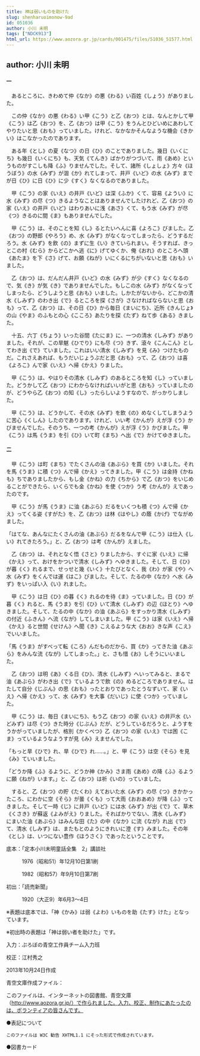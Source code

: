 ```yaml
---
title: 神は弱いものを助けた
slug: shenharuoimonow-9ad
id: 051036
author: 小川 未明
tags: ["NDCK913"]
html_url: https://www.aozora.gr.jp/cards/001475/files/51036_51577.html
---
```


## author: 小川 未明

#### 一




　あるところに、きわめて仲《なか》の悪《わる》い百姓《しょう》がありました。

　この仲《なか》の悪《わる》い甲《こう》と乙《おつ》とは、なんとかして甲《こう》は乙《おつ》を、乙《おつ》は甲《こう》をうんとひどいめにあわしてやりたいと思《おも》っていました。けれど、なかなかそんなような機会《きかい》はこなかったのであります。

　ある年《とし》の夏《なつ》の日《ひ》のことでありました。幾日《いくにち》も幾日《いくにち》も、天気《てんき》ばかりがつづいて、雨《あめ》というものがすこしも降《ふ》りませんでした。そして、諸所《しょしょ》方々《ほうぼう》の水《みず》が涸《か》れてしまって、井戸《いど》の水《みず》までが日《ひ》に日《ひ》に少《すく》なくなるのでありました。

　甲《こう》の家《いえ》の井戸《いど》は深《ふか》くて、容易《ようい》に水《みず》の尽《つ》きるようなことはありませんでしたけれど、乙《おつ》の家《いえ》の井戸《いど》はわりあいに浅《あさ》くて、もう水《みず》が尽《つ》きるのに間《ま》もありませんでした。

　甲《こう》は、そのことを知《し》るとたいへんに喜《よろこ》びました。乙《おつ》の野郎《やろう》め、水《みず》がなくなってしまったら、どうするだろう。水《みず》を飲《の》まずに生《い》きていられまい。そうすれば、きっとこの村《むら》からどこかへ逃《に》げてゆくか、俺《おれ》のところへ頭《あたま》を下《さ》げて、お願《ねが》いにくるにちがいないと思《おも》いました。

　乙《おつ》は、だんだん井戸《いど》の水《みず》が少《すく》なくなるので、気《き》が気《き》でありませんでした。もしこの水《みず》がなくなってしまったら、どうしようと思《おも》いました。しかたがないから、どこかの清水《しみず》のわき出《で》るところを探《さが》さなければならないと思《おも》って、乙《おつ》は、その日《ひ》から毎日《まいにち》、近所《きんじょ》の山《やま》のふもとの心《こころ》あたりを探《たず》ねて歩《ある》きました。

　十五、六丁《ちょう》いった谷間《たにま》に、一つの清水《しみず》がありました。それが、この旱魃《ひでり》にも尽《つ》きず、滾々《こんこん》としてわき出《で》ていました。これはいい清水《しみず》を見《み》つけたものだ。これさえあれば、もうだいじょうぶだと思《おも》って、乙《おつ》は喜《よろこ》んで家《いえ》へ帰《かえ》りました。

　甲《こう》は、やはりその清水《しみず》のあるところを知《し》っていました。どうかして乙《おつ》にわからなければいいがと思《おも》っていましたのが、どうやら乙《おつ》の知《し》ったらしいようすなので、がっかりしました。

　甲《こう》は、どうかして、その水《みず》を飲《の》めなくしてしまうように苦心《くしん》したのであります。けれど、いい考《かんが》えが浮《う》かびませんでした。そのうち、一つの考《かんが》えが浮《う》かびました。甲《こう》は馬《うま》を引《ひ》いて町《まち》へ出《で》かけてゆきました。



#### 二




　甲《こう》は町《まち》でたくさんの油《あぶら》を買《か》いました。それを馬《うま》に積《つ》んで帰《かえ》ってきました。甲《こう》は金持《かねも》ちでありましたから、もし金《かね》の力《ちから》で乙《おつ》をいじめることができたら、いくらでも金《かね》を使《つか》う考《かんが》えであったのです。

　甲《こう》が馬《うま》に油《あぶら》だるをいくつも積《つ》んで帰《かえ》ってくる姿《すがた》を、乙《おつ》は林《はやし》の蔭《かげ》でながめました。

「はてな、あんなにたくさんの油《あぶら》だるをなんで甲《こう》は仕入《しい》れてきたろう。」と、乙《おつ》は考《かんが》えました。

　乙《おつ》は、それとなく悟《さと》りましたから、すぐに家《いえ》に帰《かえ》って、おけをかついで清水《しみず》へゆきました。そして、日《ひ》が暮《く》れるまで、せっせと幾《いく》十たびとなく、我《わ》が家《や》へ水《みず》をくんでは運《はこ》びました。そして、たるの中《なか》へ水《みず》をいっぱい入《い》れました。

　甲《こう》は日《ひ》の暮《く》れるのを待《ま》っていました。日《ひ》が暮《く》れると、馬《うま》を引《ひ》いて清水《しみず》の辺《ほとり》へゆきました。そして、たるの中《なか》の油《あぶら》をすっかり清水《しみず》の付近《ふきん》へ流《なが》してしまいました。甲《こう》は家《いえ》へ帰《かえ》ると世間《せけん》へ聞《き》こえるような大《おお》きな声《こえ》でいいました。

「馬《うま》がすべって転《ころ》んだものだから、買《か》ってきた油《あぶら》をみんな流《なが》してしまった。」と、さも惜《お》しそうにいいました。

　乙《おつ》は明《あ》くる日《ひ》、清水《しみず》へいってみると、まるで油《あぶら》がわき出《で》ているようで飲《の》めるどころでありません。はたして自分《じぶん》の思《おも》ったとおりであったとうなずいて、家《いえ》へ帰《かえ》って、水《みず》を大事《だいじ》に使《つか》っていました。

　甲《こう》は、毎日《まいにち》、もう乙《おつ》の家《いえ》の井戸水《いどみず》は尽《つ》きた時分《じぶん》だが、どうしているだろうと、ようすをうかがっていましたが、格別《かくべつ》乙《おつ》の家《いえ》では困《こま》っているようなようすが見《み》えませんでした。

「もっと旱《ひで》れ、旱《ひで》れ……。」と、甲《こう》は空《そら》を見《み》ていいました。

「どうか降《ふ》るように、どうか神《かみ》さま雨《あめ》の降《ふ》るように願《ねが》います。」と、乙《おつ》は祈《いの》っていました。

　すると、乙《おつ》の貯《たくわ》えておいた水《みず》の尽《つ》きかかったころ、にわかに空《そら》が曇《くも》って大雨《おおあめ》が降《ふ》ってきました。そして一時《じ》に井戸《いど》には水《みず》が出《で》て、草木《くさき》が蘇返《よみがえ》りました。そればかりでない、清水《しみず》にまいた油《あぶら》はみんな田《た》の中《なか》に流《なが》れ出《で》て、清水《しみず》は、またもとのようにきれいに澄《す》みました。その年《とし》は、いつにない豊作《ほうさく》であったということです。













底本：「定本小川未明童話全集　2」講談社

　　　1976（昭和51）年12月10日第1刷

　　　1982（昭和57）年9月10日第7刷

初出：「読売新聞」

　　　1920（大正9）年6月3～4日

※表題は底本では、「神《かみ》は弱《よわ》いものを助《たす》けた」となっています。

※初出時の表題は「神は弱い者を助けた」です。

入力：ぷろぼの青空工作員チーム入力班

校正：江村秀之

2013年10月24日作成

青空文庫作成ファイル：

このファイルは、インターネットの図書館、青空文庫（http://www.aozora.gr.jp/）で作られました。入力、校正、制作にあたったのは、ボランティアの皆さんです。











●表記について


	このファイルは W3C 勧告 XHTML1.1 にそった形式で作成されています。







●図書カード